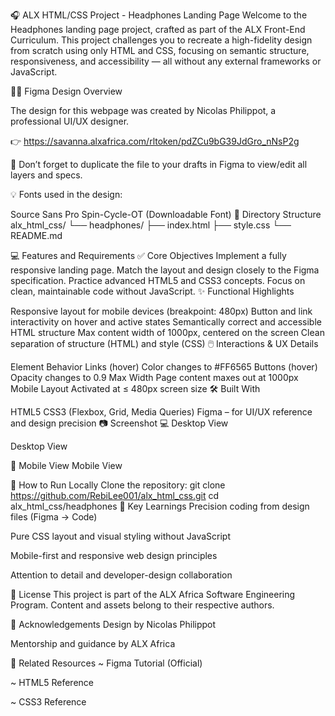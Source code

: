 🎧 ALX HTML/CSS Project - Headphones Landing Page
Welcome to the Headphones landing page project, crafted as part of the ALX Front-End Curriculum. This project challenges you to recreate a high-fidelity design from scratch using only HTML and CSS, focusing on semantic structure, responsiveness, and accessibility — all without any external frameworks or JavaScript.

🧑‍🎨 Figma Design Overview

The design for this webpage was created by Nicolas Philippot, a professional UI/UX designer.

👉 https://savanna.alxafrica.com/rltoken/pdZCu9bG39JdGro_nNsP2g

🔁 Don’t forget to duplicate the file to your drafts in Figma to view/edit all layers and specs.

💡 Fonts used in the design:

Source Sans Pro
Spin-Cycle-OT (Downloadable Font)
📁 Directory Structure
alx_html_css/ └── headphones/ ├── index.html ├── style.css └── README.md

💻 Features and Requirements
✅ Core Objectives
Implement a fully responsive landing page.
Match the layout and design closely to the Figma specification.
Practice advanced HTML5 and CSS3 concepts.
Focus on clean, maintainable code without JavaScript.
✨ Functional Highlights

Responsive layout for mobile devices (breakpoint: 480px)
Button and link interactivity on hover and active states
Semantically correct and accessible HTML structure
Max content width of 1000px, centered on the screen
Clean separation of structure (HTML) and style (CSS)
🖱️ Interactions & UX Details

Element Behavior
Links (hover) Color changes to #FF6565
Buttons (hover) Opacity changes to 0.9
Max Width Page content maxes out at 1000px
Mobile Layout Activated at ≤ 480px screen size
🛠️ Built With

HTML5
CSS3 (Flexbox, Grid, Media Queries)
Figma – for UI/UX reference and design precision
📷 Screenshot
💻 Desktop View

Desktop View

📱 Mobile View
Mobile View

🧪 How to Run Locally
Clone the repository:
git clone https://github.com/RebiLee001/alx_html_css.git
cd alx_html_css/headphones
🧠 Key Learnings Precision coding from design files (Figma → Code)

Pure CSS layout and visual styling without JavaScript

Mobile-first and responsive web design principles

Attention to detail and developer-design collaboration

📄 License This project is part of the ALX Africa Software Engineering Program. Content and assets belong to their respective authors.

🙌 Acknowledgements Design by Nicolas Philippot

Mentorship and guidance by ALX Africa

🔗 Related Resources ~ Figma Tutorial (Official)

~ HTML5 Reference

~ CSS3 Reference
